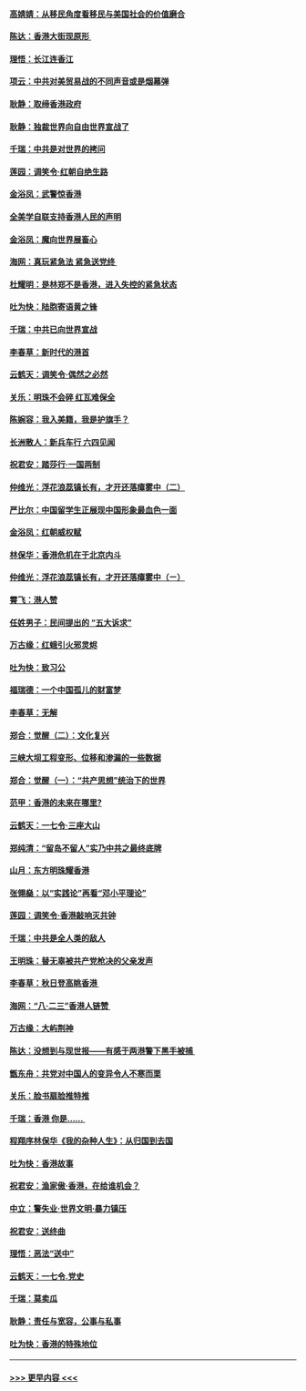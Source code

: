 #### [高婧婧：从移民角度看移民与美国社会的价值磨合](../pages/nsc993/n11495757.md?t=09031800) 
#### [陈达：香港大街现原形 ](../pages/nsc993/n11495441.md?t=09031800) 
#### [理悟：长江连香江](../pages/nsc993/n11495377.md?t=09031800) 
#### [项云：中共对美贸易战的不同声音或是烟幕弹](../pages/nsc993/n11494929.md?t=09031800) 
#### [耿静：取缔香港政府](../pages/nsc993/n11494218.md?t=09031800) 
#### [耿静：独裁世界向自由世界宣战了](../pages/nsc993/n11494190.md?t=09031800) 
#### [千瑞：中共是对世界的拷问](../pages/nsc993/n11493021.md?t=09031800) 
#### [莲园：调笑令‧红朝自绝生路](../pages/nsc993/n11493011.md?t=09031800) 
#### [金浴凤：武警惊香港](../pages/nsc993/n11492994.md?t=09031800) 
#### [全美学自联支持香港人民的声明](../pages/nsc993/n11492630.md?t=09031800) 
#### [金浴凤：魔向世界展畜心](../pages/nsc993/n11492599.md?t=09031800) 
#### [海网：真玩紧急法 紧急送党终 ](../pages/nsc993/n11492535.md?t=09031800) 
#### [杜耀明：是林郑不是香港，进入失控的紧急状态](../pages/nsc993/n11491420.md?t=09031800) 
#### [吐为快：陆胞寄语黄之锋](../pages/nsc993/n11491117.md?t=09031800) 
#### [千瑞：中共已向世界宣战](../pages/nsc993/n11490123.md?t=09031800) 
#### [李春草：新时代的港首](../pages/nsc993/n11489864.md?t=09031800) 
#### [云鹤天：调笑令·偶然之必然](../pages/nsc993/n11489701.md?t=09031800) 
#### [关乐：明珠不会碎 红瓦难保全](../pages/nsc993/n11489647.md?t=09031800) 
#### [陈婉容：我入美籍，我是护旗手？](../pages/nsc993/n11487908.md?t=09031800) 
#### [长洲散人：新兵车行 六四见闻](../pages/nsc993/n11487729.md?t=09031800) 
#### [祝君安：踏莎行‧一国两制](../pages/nsc993/n11487699.md?t=09031800) 
#### [仲维光：浮花浪蕊镇长有，才开还落瘴雾中（二）](../pages/nsc993/n11483286.md?t=09031800) 
#### [严比尔：中国留学生正展现中国形象最血色一面](../pages/nsc993/n11485145.md?t=09031800) 
#### [金浴凤：红朝威权赋](../pages/nsc993/n11485191.md?t=09031800) 
#### [林保华：香港危机在于北京内斗](../pages/nsc993/n11484593.md?t=09031800) 
#### [仲维光：浮花浪蕊镇长有，才开还落瘴雾中（ㄧ）](../pages/nsc993/n11483259.md?t=09031800) 
#### [霄飞：港人赞](../pages/nsc993/n11482957.md?t=09031800) 
#### [任姓男子：民间提出的 “五大诉求”](../pages/nsc993/n11482897.md?t=09031800) 
#### [万古缘：红蛾引火邪灵烬](../pages/nsc993/n11482886.md?t=09031800) 
#### [吐为快：致习公](../pages/nsc993/n11482867.md?t=09031800) 
#### [福瑞德：一个中国孤儿的财富梦](../pages/nsc993/n11482817.md?t=09031800) 
#### [李春草：无解](../pages/nsc993/n11482791.md?t=09031800) 
#### [郑合：觉醒（二）：文化复兴](../pages/nsc993/n11478025.md?t=09031800) 
#### [三峡大坝工程变形、位移和渗漏的一些数据](../pages/nsc993/n11478232.md?t=09031800) 
#### [郑合：觉醒（一）：“共产思想”统治下的世界](../pages/nsc993/n11477663.md?t=09031800) 
#### [范甲：香港的未来在哪里?](../pages/nsc993/n11477249.md?t=09031800) 
#### [云鹤天：一七令·三座大山](../pages/nsc993/n11477192.md?t=09031800) 
#### [郑纯清：“留岛不留人”实乃中共之最终底牌](../pages/nsc993/n11476160.md?t=09031800) 
#### [山月：东方明珠耀香港](../pages/nsc993/n11476077.md?t=09031800) 
#### [张翎燊：以“实践论”再看“邓小平理论”](../pages/nsc993/n11475733.md?t=09031800) 
#### [莲园：调笑令‧香港敲响灭共钟](../pages/nsc993/n11475723.md?t=09031800) 
#### [千瑞：中共是全人类的敌人](../pages/nsc993/n11475329.md?t=09031800) 
#### [王明珠：替无辜被共产党枪决的父亲发声](../pages/nsc993/n11474570.md?t=09031800) 
#### [李春草：秋日登高眺香港 ](../pages/nsc993/n11474491.md?t=09031800) 
#### [海网：“八·二三”香港人链赞 ](../pages/nsc993/n11474538.md?t=09031800) 
#### [万古缘：大屿荆神](../pages/nsc993/n11474401.md?t=09031800) 
#### [陈达：没想到与现世报——有感于两港警下黑手被捕 ](../pages/nsc993/n11472557.md?t=09031800) 
#### [甑东舟：共党对中国人的变异令人不寒而栗](../pages/nsc993/n11472496.md?t=09031800) 
#### [关乐：脸书扇脸推特推](../pages/nsc993/n11472488.md?t=09031800) 
#### [千瑞：香港  你是…… ](../pages/nsc993/n11472459.md?t=09031800) 
#### [程翔序林保华《我的杂种人生》：从归国到去国](../pages/nsc993/n11472369.md?t=09031800) 
#### [吐为快：香港故事](../pages/nsc993/n11471931.md?t=09031800) 
#### [祝君安：渔家傲‧香港，在给谁机会？](../pages/nsc993/n11469718.md?t=09031800) 
#### [中立：警失业‧世界文明‧暴力镇压](../pages/nsc993/n11467566.md?t=09031800) 
#### [祝君安：送终曲](../pages/nsc993/n11467546.md?t=09031800) 
#### [理悟：恶法“送中”](../pages/nsc993/n11467290.md?t=09031800) 
#### [云鹤天：一七令.党史](../pages/nsc993/n11464122.md?t=09031800) 
#### [千瑞：莫卖瓜](../pages/nsc993/n11463014.md?t=09031800) 
#### [耿静：责任与宽容，公事与私事](../pages/nsc993/n11462810.md?t=09031800) 
#### [吐为快：香港的特殊地位](../pages/nsc993/n11462562.md?t=09031800) 

----
#### [ >>> 更早内容 <<< ](../indexes/nsc993-earlier.md)
